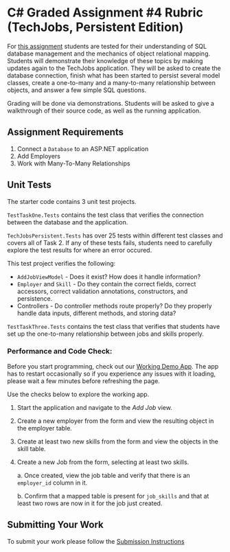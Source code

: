 # C# Graded Assignment #4 Rubric (TechJobs, Persistent Edition)

For [this assignment](https://education.launchcode.org/csharp-web-development/assignments/tech-jobs-persistent.html) students are tested for their understanding of SQL database management and the mechanics of object relational mapping. Students will demonstrate their knowledge of these topics by making updates again to the TechJobs application.
They will be asked to create the database connection, finish what has been started to persist several model classes, 
create a one-to-many and a many-to-many relationship between objects, and answer a few simple SQL questions.

Grading will be done via demonstrations. Students will be asked to give a walkthrough of their source code,
as well as the running application.

## Assignment Requirements

1. Connect a `Database` to an ASP.NET application
2. Add Employers
3. Work with Many-To-Many Relationships

## Unit Tests

The starter code contains 3 unit test projects.

`TestTaskOne.Tests` contains the test class that verifies the connection between the database and the application.

`TechJobsPersistent.Tests` has over 25 tests within different test classes and covers all of Task 2. If any of these tests fails, students need to carefully explore the test results for where an error occured.  

This test project verifies the following:
   * `AddJobViewModel` - Does it exist? How does it handle information?
   * `Employer` and `Skill` - Do they contain the correct fields, correct accessors, correct validation annotations, constructors, and persistence.
   * Controllers - Do controller methods route properly? Do they properly handle data inputs, different methods, and storing data?

`TestTaskThree.Tests` contains the test class that verifies that students have set up the one-to-many relationship between jobs and skills properly.

### Performance and Code Check:

Before you start programming, check out our [Working Demo App](https://techjobs-persistent.launchcodetechnicaltraining.org/).
The app has to restart occasionally so if you experience any issues with it loading, please wait a few minutes before refreshing the page.

Use the checks below to explore the working app.

1. Start the application and navigate to the *Add Job* view.
1. Create a new employer from the form and view the resulting object in the employer table.
1. Create at least two new skills from the form and view the objects in the skill table.
1. Create a new Job from the form, selecting at least two skills. 

   a. Once created, view the job table and verify that there is an ``employer_id`` column in it. 
     
   b. Confirm that a mapped table is present for ``job_skills`` and that at least two rows are now in it
      for the job just created.

## Submitting Your Work

To submit your work please follow the [Submission Instructions](https://education.launchcode.org/csharp-web-development/assignments/hello-world.html#submitting-your-work)
